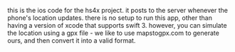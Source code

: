 this is the ios code for the hs4x project. it posts to the server whenever the phone's location updates. there is no setup to run this app, other than having a version of xcode that supports swift 3. however, you can simulate the location using a gpx file - we like to use mapstogpx.com to generate ours, and then convert it into a valid format.
